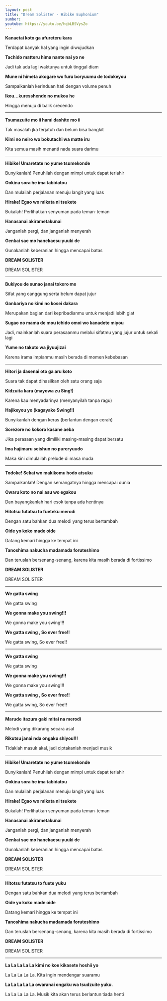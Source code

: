 ```yaml
---
layout: post
title: "Dream Solister - Hibike Euphonium"
sumber: 
youtube: https://youtu.be/hqbLBSVysZo 
---
```


**Kanaetai koto ga afureteru kara**

Terdapat banyak hal yang ingin diwujudkan

**Tachido matteru hima nante nai yo ne**

Jadi tak ada lagi waktunya untuk tinggal diam

**Mune ni himeta akogare wo furu boryuumu de todokeyou**

Sampaikanlah kerinduan hati dengan volume penuh

**Ikou…kuresshendo no mukou he**

Hingga menuju di balik crecendo

****



**Tsumazuite mo ii hami dashite mo ii**

Tak masalah jka terjatuh dan belum bisa bangkit

**Kimi no neiro wo bokutachi wa matte iru**

Kita semua masih menanti nada suara darimu

****



**Hibike! Umaretate no yume tsumekonde**

Bunyikanlah! Penuhilah dengan mimpi untuk dapat terlahir

**Ookina sora he ima tabidatou**

Dan mulailah perjalanan menuju langit yang luas

**Hirake! Egao wo mikata ni tsukete**

Bukalah! Perlihatkan senyuman pada teman-teman

**Hanasanai akirametakunai**

Janganlah pergi, dan janganlah menyerah

**Genkai sae mo hanekaesu yuuki de**

Gunakanlah keberanian hingga mencapai batas

**DREAM SOLISTER**

DREAM SOLISTER

****



**Bukiyou de sunao janai tokoro mo**

Sifat yang canggung serta belum dapat jujur

**Ganbariya no kimi no kosei dakara**

Merupakan bagian dari kepribadianmu untuk menjadi lebih giat

**Sugao no mama de mou ichido omoi wo kanadete miyou**

Jadi, mainkanlah suara perasaanmu melalui sifatmu yang jujur untuk sekali lagi

**Yume no takuto wa jiyuujizai**

Karena irama impianmu masih berada di momen kebebasan

****



**Hitori ja dasenai oto ga aru koto**

Suara tak dapat dihasilkan oleh satu orang saja

**Kidzuita kara (mayowa zu Sing!)**

Karena kau menyadarinya (menyanyilah tanpa ragu)

**Hajikeyou yo (kagayake Swing!!)**

Bunyikanlah dengan keras (berlantun dengan cerah)

**Sorezore no kokoro kasane aeba**

Jika perasaan yang dimiliki masing-masing dapat bersatu

**Ima hajimaru seishun no pureryuudo**

Maka kini dimulailah prelude di masa muda

****



**Todoke! Sekai wo makikomu hodo atsuku**

Sampaikanlah! Dengan semangatnya hingga mencapai dunia

**Owaru koto no nai asu wo egakou**

Dan bayangkanlah hari esok tanpa ada hentinya

**Hitotsu futatsu to fueteku merodi**

Dengan satu bahkan dua melodi yang terus bertambah

**Oide yo koko made oide**

Datang kemari hingga ke tempat ini

**Tanoshima nakucha madamada foruteshimo**

Dan teruslah bersenang-senang, karena kita masih berada di fortissimo

**DREAM SOLISTER**

DREAM SOLISTER

****



**We gatta swing**

We gatta swing

**We gonna make you swing!!!**

We gonna make you swing!!!

**We gatta swing , So ever free!!**

We gatta swing, So ever free!!

****



**We gatta swing**

We gatta swing

**We gonna make you swing!!!**

We gonna make you swing!!!

**We gatta swing , So ever free!!**

We gatta swing, So ever free!!

****



**Marude itazura gaki mitai na merodi**

Melodi yang dikarang secara asal

**Rikutsu janai nda ongaku shiyou!!!**

Tidaklah masuk akal, jadi ciptakanlah menjadi musik

****



**Hibike! Umaretate no yume tsumekonde**

Bunyikanlah! Penuhilah dengan mimpi untuk dapat terlahir

**Ookina sora he ima tabidatou**

Dan mulailah perjalanan menuju langit yang luas

**Hirake! Egao wo mikata ni tsukete**

Bukalah! Perlihatkan senyuman pada teman-teman

**Hanasanai akirametakunai**

Janganlah pergi, dan janganlah menyerah

**Genkai sae mo hanekaesu yuuki de**

Gunakanlah keberanian hingga mencapai batas

**DREAM SOLISTER**

DREAM SOLISTER

****



**Hitotsu futatsu to fuete yuku**

Dengan satu bahkan dua melodi yang terus bertambah

**Oide yo koko made oide**

Datang kemari hingga ke tempat ini

**Tanoshima nakucha madamada foruteshimo**

Dan teruslah bersenang-senang, karena kita masih berada di fortissimo

**DREAM SOLISTER**

DREAM SOLISTER

****



**La La La La La kimi no koe kikasete hoshii yo**

La La La La La. Kita ingin mendengar suaramu

**La La La La La owaranai ongaku wa tsudzuite yuku.**

La La La La La. Musik kita akan terus berlantun tiada henti 

